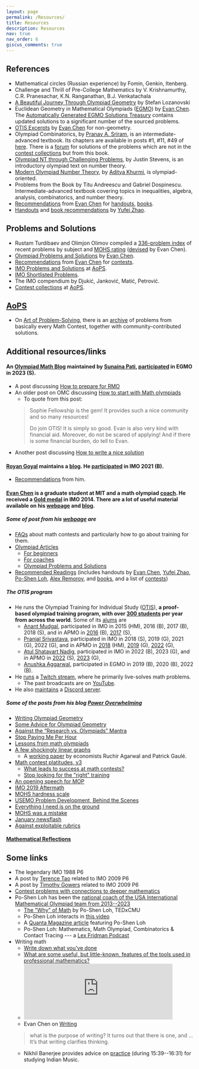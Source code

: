 ```yaml
---
layout: page
permalink: /Resources/
title: Resources
description: Resources
nav: true
nav_order: 6
giscus_comments: true
---
```


## References

* Mathematical circles (Russian experience) by Fomin, Genkin, Itenberg.
* Challenge and Thrill of Pre-College Mathematics by V. Krishnamurthy, C.R. Pranesachar, K.N. Ranganathan, B.J. Venkatachala
* [A Beautiful Journey Through Olympiad Geometry](https://www.olympiadgeometry.com/) by Stefan Lozanovski
* Euclidean Geometry in Mathematical Olympiads ([EGMO](https://web.evanchen.cc/geombook.html)) by [Evan Chen](https://web.evanchen.cc/). The [Automatically Generated EGMO Solutions Treasury](https://web.evanchen.cc/upload/AGEST.pdf) contains updated solutions to a significant number of the sourced problems.
* [OTIS Excerpts](https://web.evanchen.cc/excerpts.html) by [Evan Chen](https://web.evanchen.cc/) for non-geometry.
* Olympiad Combinatorics, by [Pranav A. Sriram](https://x.com/PranavSriram1), is an intermediate-advanced textbook. Its chapters are available in posts \#1, \#11, \#49 of [here](https://artofproblemsolving.com/community/c6h601134). There is a [forum](https://artofproblemsolving.com/community/c575226_olympiad_combinatorics_pranav_sriram) for solutions of the problems which are not in the [contest collections](https://artofproblemsolving.com/community/c13_contests) but from this book. 
* [Olympiad NT through Challenging Problems](https://s3.amazonaws.com/aops-cdn.artofproblemsolving.com/resources/articles/olympiad-number-theory.pdf), by Justin Stevens, is an introductory olympiad text on number theory. 
* [Modern Olympiad Number Theory](https://artofproblemsolving.com/community/c6h2344755), by [Aditya Khurmi](https://www.linkedin.com/in/adityakhurmi), is olympiad-oriented. 
* Problems from the Book by Titu Andreescu and Gabriel Dospinescu. Intermediate-advanced textbook covering topics in inequalities, algebra, analysis, combinatorics, and number theory.
* [Recommendations](https://web.evanchen.cc/recommend.html) from [Evan Chen](https://web.evanchen.cc/) for [handouts](https://web.evanchen.cc/recommend.html#handouts), [books](https://web.evanchen.cc/recommend.html#books). 
* [Handouts](https://yufeizhao.com/olympiad/) and [book recommendations](https://yufeizhao.com/olympiad/#book-recommendations) by [Yufei Zhao](https://yufeizhao.com/).

## Problems and Solutions

* Rustam Turdibaev and Olimjon Olimov compiled a [336-problem index](https://drive.google.com/file/d/1G9a5f6EW9cIDw5rTMI46iLlc4UMs6KRW/view) of recent problems by subject and [MOHS rating](https://web.evanchen.cc/problems.html#mohs) ([devised](https://web.evanchen.cc/upload/MOHS-hardness.pdf) by Evan Chen).
* [Olympiad Problems and Solutions](https://web.evanchen.cc/problems.html) by [Evan Chen](https://web.evanchen.cc/).
* [Recommendations](https://web.evanchen.cc/recommend.html) from [Evan Chen](https://web.evanchen.cc/) for [contests](https://web.evanchen.cc/recommend.html#contests).
* [IMO Problems and Solutions](https://artofproblemsolving.com/wiki/index.php/IMO_Problems_and_Solutions) at [AoPS](https://artofproblemsolving.com/).
* [IMO Shortlisted Problems](https://www.imo-official.org/problems.aspx).
* The IMO compendium by Djukić, Janković, Matić, Petrović.
* [Contest collections](https://artofproblemsolving.com/community/c13_contests) at [AoPS](https://artofproblemsolving.com/).


## [AoPS](https://artofproblemsolving.com/)
* On [Art of Problem-Solving](https://artofproblemsolving.com/), there is an [archive](https://artofproblemsolving.com/community/c13_contest_collections) of problems from basically every Math Contest, together with community-contributed solutions.


## Additional resources/links

#### An [Olympiad Math Blog](https://sunainalovesmath.blogspot.com/) maintained by [Sunaina Pati](https://www.cmi.ac.in/people/student-profile.php?id=sunaina.ug2023), [participated](https://www.egmo.org/people/person2282/) in EGMO in 2023 (S).
  * A post discussing [How to prepare for RMO](https://sunainalovesmath.blogspot.com/2023/06/How%20to%20prepare%20for%20RMO%20India.html)
  * An older post on OMC discussing [How to start with Math olympiads](https://www.omath.club/2022/03/how%20to%20start%20with%20math%20olympiads.html)
    * To quote from this post:
    > Sophie Fellowship is the gem! It provides such a nice community and so many resources!
    > 
    > Do join OTIS! It is simply so good. Evan is also very kind with financial aid. Moreover, do not be scared of applying! And if there is some financial burden, do tell to Evan.
  * Another post discussing [How to write a nice solution](https://www.omath.club/2022/04/how-to-write-nice-solution.html)

#### [Royan Goyal](https://www.cmi.ac.in/people/student-profile.php?id=rohang) maintains a [blog](https://rgtdfg.blogspot.com/). He [participated](https://www.imo-official.org/participant_r.aspx?id=31126) in IMO 2021 (B). 
* [Recommendations](https://rgtdfg.blogspot.com/2022/02/recommendations-feb-22-version.html) from him. 

#### [Evan Chen](https://web.evanchen.cc/) is a graduate student at MIT and a math olympiad [coach](https://web.evanchen.cc/otis.html). He received a [Gold medal](https://www.imo-official.org/participant_r.aspx?id=24870) in IMO 2014. There are a lot of useful material available on his [webpage](https://web.evanchen.cc/) and [blog](https://blog.evanchen.cc/).

##### Some of post from his [webpage](https://web.evanchen.cc/) are
  * [FAQs](https://web.evanchen.cc/faq-contest.html) about math contests and particularly how to go about training for them.
  * [Olympiad Articles](https://web.evanchen.cc/olympiad.html)
    * [For beginners](https://web.evanchen.cc/wherestart.html)
    * [For coaches](https://web.evanchen.cc/coaches.html)
    * [Olympiad Problems and Solutions](https://web.evanchen.cc/problems.html)
  * [Recommended Readings](https://web.evanchen.cc/recommend.html)
(includes handouts by [Evan Chen](https://web.evanchen.cc/olympiad.html), [Yufei Zhao](https://yufeizhao.com/olympiad/), [Po-Shen Loh](https://www.math.cmu.edu/~ploh/olympiad.shtml), [Alex Remorov](https://alexanderrem.weebly.com/math-competitions.html), and [books](https://web.evanchen.cc/recommend.html#books), and a list of [contests](https://web.evanchen.cc/recommend.html#contests))

##### The OTIS program
  * He runs the Olympiad Training for Individual Study ([OTIS](https://web.evanchen.cc/otis.html)), **a proof-based olympiad training program, with over [300 students](https://web.evanchen.cc/upload/public-CV.pdf) per year from across the world**. Some of its [alums](https://web.evanchen.cc/otis.html#staff) are 
    * [Anant Mudgal](https://www.imo-official.org/participant_r.aspx?id=25764), participated in IMO in 2015 (HM), 2016 (B), 2017 (B), 2018 (S), and in APMO in [2016](https://www.apmo-official.org/country_report/IND/2016) (B), [2017](https://www.apmo-official.org/country_report/IND/2017) (S),
    * [Pranjal Srivastava](https://www.imo-official.org/participant_r.aspx?id=28249), participated in IMO in 2018 (S), 2019 (G), 2021 (G), 2022 (G), and in APMO in [2018](https://www.apmo-official.org/country_report/IND/2018) (HM), [2019](https://www.apmo-official.org/country_report/IND/2019) (G), [2022](https://www.apmo-official.org/country_report/IND/2022) (G), 
    * [Atul Shatavart Nadig](https://www.imo-official.org/participant_r.aspx?id=31725), participated in IMO in 2022 (B), 2023 (G), and in APMO in [2022](https://www.apmo-official.org/country_report/IND/2022) (S), [2023](https://www.apmo-official.org/country_report/IND/2023) (G),
    * [Anushka Aggarwal](https://www.egmo.org/people/person1429/), participated in EGMO in 2019 (B), 2020 (B), 2022 (B). 
  * He [runs](https://web.evanchen.cc/videos.html) a [Twitch stream](https://www.twitch.tv/vEnhance), where he primarily live-solves math problems.
    * The past broadcasts are on [YouTube](https://www.youtube.com/c/vEnhance). 
  * He also [maintains](https://web.evanchen.cc/discord.html) a [Discord server](https://discord.gg/KzFXYwqRFX). 

##### Some of the posts from his blog [Power Overwhelming](https://blog.evanchen.cc/)

* [Writing Olympiad Geometry](https://blog.evanchen.cc/2014/07/01/writing-olympiad-geometry/)
* [Some Advice for Olympiad Geometry](https://blog.evanchen.cc/2016/01/19/some-advice-for-olympiad-geometry/)
* [Against the “Research vs. Olympiads” Mantra](https://blog.evanchen.cc/2016/08/13/against-the-research-vs-olympiads-mantra/)
* [Stop Paying Me Per Hour](https://blog.evanchen.cc/2016/02/07/stop-paying-me-per-hour/)
* [Lessons from math olympiads](https://blog.evanchen.cc/2018/01/05/lessons-from-math-olympiads/)
* [A few shockingly linear graphs](https://blog.evanchen.cc/2018/12/10/a-few-shockingly-linear-graphs/)
  * A [working paper](https://www.imf.org/~/media/Files/Publications/WP/2018/wp18268.ashx) by economists Ruchir Agarwal and Patrick Gaulé. 
* [Math contest platitudes, v3](https://blog.evanchen.cc/2019/01/31/math-contest-platitudes-v3/)
  * [What leads to success at math contests?](https://blog.evanchen.cc/2014/07/27/what-leads-to-success-at-math-contests/)
  * [Stop looking for the "right" training](https://artofproblemsolving.com/community/c5h520900)
* [An opening speech for MOP](https://blog.evanchen.cc/2019/06/01/an-opening-speech-for-mop/)
* [IMO 2019 Aftermath](https://blog.evanchen.cc/2019/07/23/imo-2019-aftermath/)
* [MOHS hardness scale](https://blog.evanchen.cc/2019/11/26/mohs-hardness-scale/)
* [USEMO Problem Development, Behind the Scenes](https://blog.evanchen.cc/2020/12/16/usemo-problem-development-behind-the-scenes/)
* [Everything I need is on the ground](https://blog.evanchen.cc/2023/03/11/everything-i-need-is-on-the-ground/)
* [MOHS was a mistake](https://blog.evanchen.cc/2024/01/05/mohs-was-a-mistake/)
* [January newsflash](https://blog.evanchen.cc/2024/01/18/january-newsflash/)
* [Against exploitable rubrics](https://blog.evanchen.cc/2024/02/01/rubrics/)


<!--
#### [The Sophie Fellowship](https://www.sophiefellowship.in/home) --- Training program and fellowship for students preparing for IMO, EGMO, INMO and other national and international mathematical competitions.
  * It is run by a bunch of students who really like math and want to spread it further in the country.
  * The [team](https://www.sophiefellowship.in/team) consists of many IMO and EGMO medalists, as well as others who have attended the Indian IMO training camp. They have previously participated in Olympiads, we understand the challenges students in the math community face and want to help them. 
* [Online Math Club 2.0](https://sites.google.com/view/online-math-club) is a student-run mathematical program.
* Online Math Club
  * [Blog](https://www.omath.club/)
  * On [YouTube](https://www.youtube.com/@omath)
    * An [interview](https://www.youtube.com/watch?v=OwZ8nx54a20) with the [Indian IMO team 2022](https://www.imo-official.org/team_r.aspx?code=IND&year=2022)
    * An [interview](https://www.youtube.com/watch?v=HSuWLw4l_yY) with the [Indian IMO team 2023](https://www.imo-official.org/team_r.aspx?code=IND&year=2023)
-->
#### [Mathematical Reflections](https://www.awesomemath.org/mathematical-reflections/)

## Some links

* The legendary IMO 1988 P6
* A post by [Terence Tao](https://terrytao.wordpress.com/2009/07/20/imo-2009-q6-as-a-mini-polymath-project/) related to IMO 2009 P6
* A post by [Timothy Gowers](https://gowers.wordpress.com/2014/07/19/mini-monomath/) related to IMO 2009 P6
* [Contest problems with connections to deeper mathematics](https://mathoverflow.net/questions/69737/contest-problems-with-connections-to-deeper-mathematics)
* Po-Shen Loh has been the [national coach of the USA International Mathematical Olympiad team from 2013--2023](https://www.poshenloh.com/about/)
  * [The "Why" of Math](https://www.youtube.com/watch?v=Kg0oVnHgj7A) by Po-Shen Loh, TEDxCMU
  * Po-Shen Loh interacts in [this video](https://www.youtube.com/watch?v=4oc6qdU0jco)
  * A [Quanta Magazine article](https://www.quantamagazine.org/po-shen-loh-led-the-u-s-math-team-back-to-first-place-20210216) featuring Po-Shen Loh
  * Po-Shen Loh: Mathematics, Math Olympiad, Combinatorics & Contact Tracing --- a [Lex Fridman Podcast](https://www.youtube.com/watch?v=6z1JwZbX4dQ)
* Writing math
  * [Write down what you’ve done](https://terrytao.wordpress.com/career-advice/write-down-what-youve-done/)
  * [What are some useful, but little-known, features of the tools used in professional mathematics?](https://terrytao.wordpress.com/2017/07/07/what-are-some-useful-but-little-known-features-of-the-tools-used-in-professional-mathematics/)
  * <iframe src="https://mathstodon.xyz/@tao/111002007618655272/embed" class="mastodon-embed" style="max-width: 100%; border: 0" width="400" allowfullscreen="allowfullscreen"></iframe><script src="https://mathstodon.xyz/embed.js" async="async"></script>
  * Evan Chen on [Writing](https://blog.evanchen.cc/2015/03/14/writing/)
  > what is the purpose of writing? It turns out that there is one, and ... It’s that writing clarifies thinking.
  * Nikhil Banerjee provides advice on [practice](https://www.youtube.com/watch?v=tXLBiQrySGA&t=939s) (during 15:39--16:31) for studying Indian Music. 